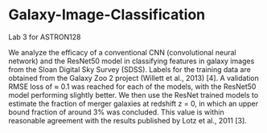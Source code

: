 # Galaxy-Image-Classification
Lab 3 for ASTRON128

We analyze the efficacy of a conventional CNN (convolutional neural network) and the ResNet50 model in classifying features in galaxy images from the Sloan Digital Sky Survey (SDSS). Labels for the training data are obtained from the Galaxy Zoo 2 project (Willett et al., 2013) [4]. A validation RMSE loss of ≈ 0.1 was reached for each of the models, with the ResNet50 model performing slightly better. We then use the ResNet trained models to estimate the fraction of merger galaxies at redshift z = 0, in which an upper bound fraction of around 3% was concluded. This value is within reasonable agreement with the results published by Lotz et al., 2011 [3].
